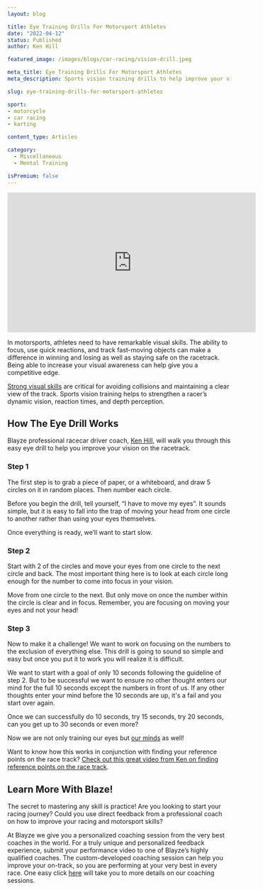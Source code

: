 ```yaml
---
layout: blog

title: Eye Training Drills For Motorsport Athletes
date: "2022-04-12"
status: Published
author: Ken Hill

featured_image: /images/blogs/car-racing/vision-drill.jpeg

meta_title: Eye Training Drills For Motorsport Athletes
meta_description: Sports vision training drills to help improve your vision and focus while racing.

slug: eye-training-drills-for-motorsport-athletes

sport:
- motorcycle
- car racing
- karting

content_type: Articles

category:
  - Miscellaneous
  - Mental Training

isPremium: false
---
```


<iframe id="videoIframe" width="560" height="315" src="https://www.youtube.com/embed/jIQrJBcadv8" frameborder="0" allow="accelerometer; autoplay; encrypted-media; gyroscope; picture-in-picture" allowfullscreen></iframe>

In motorsports, athletes need to have remarkable visual skills. The ability to focus, use quick reactions, and track fast-moving objects can make a difference in winning and losing as well as staying safe on the racetrack. Being able to increase your visual awareness can help give you a competitive edge.

[Strong visual skills](https://blayze.io/blog/car-racing/vision-on-the-racetrack-where-to-look-while-racing) are critical for avoiding collisions and maintaining a clear view of the track. Sports vision training helps to strengthen a racer’s dynamic vision, reaction times, and depth perception.

## How The Eye Drill Works

Blayze professional racecar driver coach, [Ken Hill](https://blayze.io/coach/ken-hill), will walk you through this easy eye drill to help you improve your vision on the racetrack.

### Step 1

The first step is to grab a piece of paper, or a whiteboard, and draw 5 circles on it in random places. Then number each circle.

Before you begin the drill, tell yourself, “I have to move my eyes”. It sounds simple, but it is easy to fall into the trap of moving your head from one circle to another rather than using your eyes themselves.

Once everything is ready, we’ll want to start slow.

### Step 2

Start with 2 of the circles and move your eyes from one circle to the next circle and back. The most important thing here is to look at each circle long enough for the number to come into focus in your vision.

Move from one circle to the next. But only move on once the number within the circle is clear and in focus. Remember, you are focusing on moving your eyes and not your head!

### Step 3

Now to make it a challenge! We want to work on focusing on the numbers to the exclusion of everything else. This drill is going to sound so simple and easy but once you put it to work you will realize it is difficult.

We want to start with a goal of only 10 seconds following the guideline of step 2. But to be successful we want to ensure no other thought enters our mind for the full 10 seconds except the numbers in front of us. If any other thoughts enter your mind before the 10 seconds are up, it's a fail and you start over again.

Once we can successfully do 10 seconds, try 15 seconds, try 20 seconds, can you get up to 30 seconds or even more?

Now we are not only training our eyes but [our minds](https://blayze.io/blog/soccer/how-to-prepare-your-mind-to-play-at-peak-performance) as well!

Want to know how this works in conjunction with finding your reference points on the race track? [Check out this great video from Ken on finding reference points on the race track](https://blayze.io/blog/motorcycle/5-reference-points-for-every-corner-on-the-race-track/).

## Learn More With Blaze!

The secret to mastering any skill is practice! Are you looking to start your racing journey? Could you use direct feedback from a professional coach on how to improve your racing and motorsport skills?

At Blayze we give you a personalized coaching session from the very best coaches in the world. For a truly unique and personalized feedback experience, submit your performance video to one of Blayze’s highly qualified coaches. The custom-developed coaching session can help you improve your on-track, so you are performing at your very best in every race. One easy click [here](https://blayze.io/) will take you to more details on our coaching sessions.

